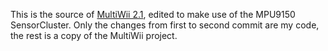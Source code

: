 This is the source of [MultiWii 2.1](http://code.google.com/p/multiwii/), edited to make use of the MPU9150 SensorCluster.
Only the changes from first to second commit are my code, the rest is a copy of the MultiWii project.
